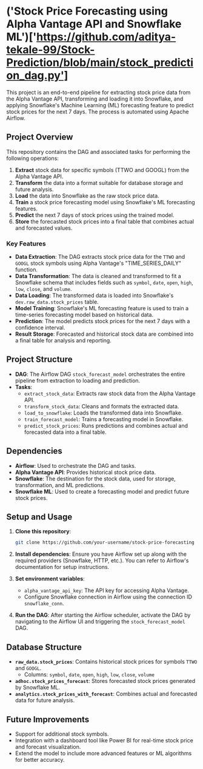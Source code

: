 # ('Stock Price Forecasting using Alpha Vantage API and Snowflake ML')['https://github.com/aditya-tekale-99/Stock-Prediction/blob/main/stock_prediction_dag.py']

This project is an end-to-end pipeline for extracting stock price data from the Alpha Vantage API, transforming and loading it into Snowflake, and applying Snowflake's Machine Learning (ML) forecasting feature to predict stock prices for the next 7 days. The process is automated using Apache Airflow.

## Project Overview

This repository contains the DAG and associated tasks for performing the following operations:

1. **Extract** stock data for specific symbols (TTWO and GOOGL) from the Alpha Vantage API.
2. **Transform** the data into a format suitable for database storage and future analysis.
3. **Load** the data into Snowflake as the raw stock price data.
4. **Train** a stock price forecasting model using Snowflake's ML forecasting features.
5. **Predict** the next 7 days of stock prices using the trained model.
6. **Store** the forecasted stock prices into a final table that combines actual and forecasted values.

### Key Features

- **Data Extraction**: The DAG extracts stock price data for the `TTWO` and `GOOGL` stock symbols using Alpha Vantage's "TIME_SERIES_DAILY" function.
- **Data Transformation**: The data is cleaned and transformed to fit a Snowflake schema that includes fields such as `symbol`, `date`, `open`, `high`, `low`, `close`, and `volume`.
- **Data Loading**: The transformed data is loaded into Snowflake's `dev.raw_data.stock_prices` table.
- **Model Training**: Snowflake's ML forecasting feature is used to train a time-series forecasting model based on historical data.
- **Prediction**: The model predicts stock prices for the next 7 days with a confidence interval.
- **Result Storage**: Forecasted and historical stock data are combined into a final table for analysis and reporting.

## Project Structure

- **DAG**: The Airflow DAG `stock_forecast_model` orchestrates the entire pipeline from extraction to loading and prediction.
- **Tasks**:
  - `extract_stock_data`: Extracts raw stock data from the Alpha Vantage API.
  - `transform_stock_data`: Cleans and formats the extracted data.
  - `load_to_snowflake`: Loads the transformed data into Snowflake.
  - `train_forecast_model`: Trains a forecasting model in Snowflake.
  - `predict_stock_prices`: Runs predictions and combines actual and forecasted data into a final table.

## Dependencies

- **Airflow**: Used to orchestrate the DAG and tasks.
- **Alpha Vantage API**: Provides historical stock price data.
- **Snowflake**: The destination for the stock data, used for storage, transformation, and ML predictions.
- **Snowflake ML**: Used to create a forecasting model and predict future stock prices.

## Setup and Usage

1. **Clone this repository**:
   ```bash
   git clone https://github.com/your-username/stock-price-forecasting
   ```

2. **Install dependencies**:
   Ensure you have Airflow set up along with the required providers (Snowflake, HTTP, etc.). You can refer to Airflow's documentation for setup instructions.

3. **Set environment variables**:
   - `alpha_vantage_api_key`: The API key for accessing Alpha Vantage.
   - Configure Snowflake connection in Airflow using the connection ID `snowflake_conn`.

4. **Run the DAG**:
   After starting the Airflow scheduler, activate the DAG by navigating to the Airflow UI and triggering the `stock_forecast_model` DAG.

## Database Structure

- **`raw_data.stock_prices`**: Contains historical stock prices for symbols `TTWO` and `GOOGL`.
  - Columns: `symbol`, `date`, `open`, `high`, `low`, `close`, `volume`
- **`adhoc.stock_prices_forecast`**: Stores forecasted stock prices generated by Snowflake ML.
- **`analytics.stock_prices_with_forecast`**: Combines actual and forecasted data for future analysis.

## Future Improvements

- Support for additional stock symbols.
- Integration with a dashboard tool like Power BI for real-time stock price and forecast visualization.
- Extend the model to include more advanced features or ML algorithms for better accuracy.

